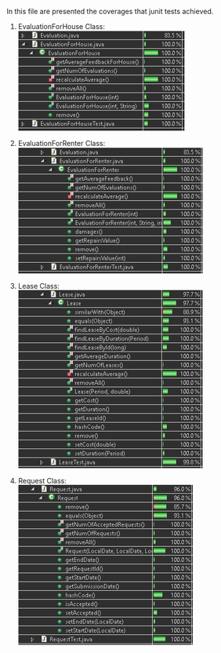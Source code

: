 In this file are presented the coverages that junit tests achieved.

1. EvaluationForHouse Class:
![](EvaluationForHouse_Coverages.jpg)

1. EvaluationForRenter Class:
![](EvaluationForRenter_Coverages.jpg)

1. Lease Class:      
![](Lease_Coverages.jpg)

1. Request Class:      
![](Request_Coverages.jpg)